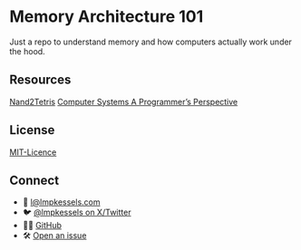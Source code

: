 # Memory Architecture 101

Just a repo to understand memory and how computers actually work under the hood.

## Resources

[Nand2Tetris](https://www.nand2tetris.org/)
[Computer Systems A Programmer’s Perspective](https://www.cs.sfu.ca/~ashriram/Courses/CS295/assets/books/CSAPP_2016.pdf)

## License

[MIT-Licence](./LICENCE-MIT)

## Connect

- 📧 [l@lmpkessels.com](mailto:l@lmpkessels.com)
- 🐦 [@lmpkessels on X/Twitter](https://x.com/lmpkessels)
- 👨‍💻 [GitHub](https://github.com/Lmpkessels)
- 🛠️ [Open an issue](https://github.com/Lmpkessels/crypto-primitives/issues/new)
